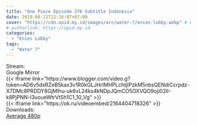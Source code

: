 ```yaml
---
title: "One Piece Episode 276 Subtitle Indonesia"
date: 2019-08-11T22:16:07+07:00
cover: "https://cdn.opid.my.id/images/arc/water-7/enies-lobby.webp" # Optional, cover
# authorlink: https://opid.my.id
categories:
  - "Enies Lobby"
tags:
  - "Water 7"
---
```

<div class="ui menu violet borderless inverted">
  <div class="header item active">
        Stream:
    </div>
  <a class="active item" data-tab="google">
    <i class="google drive icon"></i> Google
  </a>
  <a class="item nounderline" data-tab="mirror">
    <i class="odnoklassniki icon"></i> Mirror
  </a>
</div>
<div class="ui bottom attached tab segment active" style="border:0 !important;" data-tab="google">
 {{< iframe link="https://www.blogger.com/video.g?token=AD6v5dxRZeB5kax3v1R0kGLJHrlMHPLchtjIPzkM5nbsQENdiCcrpdz-X7DMc8PRDDY8GjMlhu-uk6vL24ks4kNDpJQmCO5OXVQO9oji02II-k8PjPNN-I3uoueWtrVtSh1C1_10_Vg" >}}
</div>
<div class="ui bottom attached tab segment" style="border:0 !important;" data-tab="mirror">
{{< iframe link="https://ok.ru/videoembed/2164404718326" >}}
</div>
<div class="ui menu violet borderless inverted">
  <div class="header item active">
        Downloads:
    </div>
  <a class="item nounderline" href="https://ouo.io/W5UAVu" target="_blank" rel="dofollow"><i class="google drive icon"></i>
    Average 480p</a>
</div>